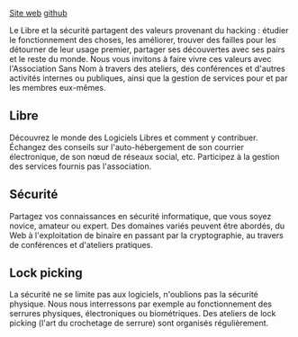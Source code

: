 <!-- TITLE: ASN -->

[Site web](https://sansnom.org)
[github](https://github.com/asn42)

Le Libre et la sécurité partagent des valeurs provenant du hacking : étudier le fonctionnement des choses, les améliorer, trouver des failles pour les détourner de leur usage premier, partager ses découvertes avec ses pairs et le reste du monde. Nous vous invitons à faire vivre ces valeurs avec l'Association Sans Nom à travers des ateliers, des conférences et d'autres activités internes ou publiques, ainsi que la gestion de services pour et par les membres eux-mêmes.

## Libre
Découvrez le monde des Logiciels Libres et comment y contribuer. Échangez des conseils sur l'auto-hébergement de son courrier électronique, de son nœud de réseaux social, etc. Participez à la gestion des services fournis pas l'association.

## Sécurité
Partagez vos connaissances en sécurité informatique, que vous soyez novice, amateur ou expert. Des domaines variés peuvent être abordés, du Web à l'exploitation de binaire en passant par la cryptographie, au travers de conférences et d'ateliers pratiques.

## Lock picking
La sécurité ne se limite pas aux logiciels, n'oublions pas la sécurité physique. Nous nous interressons par exemple au fonctionnement des serrures physiques, électroniques ou biométriques. Des ateliers de lock picking (l'art du crochetage de serrure) sont organisés régulièrement.